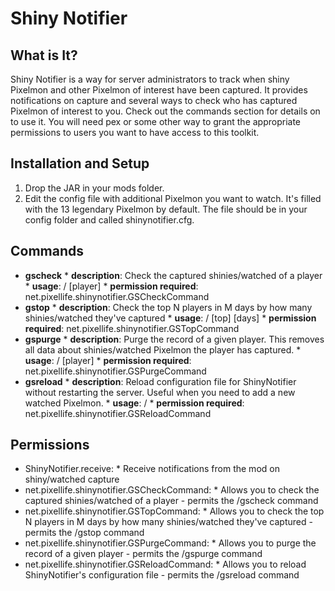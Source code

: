 Shiny Notifier
=========

What is It?
------------
Shiny Notifier is a way for server administrators to track when shiny Pixelmon and other Pixelmon of interest have been captured. It provides notifications on capture and several ways to check who has captured Pixelmon of interest to you. Check out the commands section for details on to use it. You will need pex or some other way to grant the appropriate permissions to users you want to have access to this toolkit.

Installation and Setup
------------
1. Drop the JAR in your mods folder.
2. Edit the config file with additional Pixelmon you want to watch. It's filled with the 13 legendary Pixelmon by default. The file should be in your config folder and called shinynotifier.cfg.

Commands
------------
- **gscheck**
        * **description**: Check the captured shinies/watched of a player
        * **usage**: /<command> [player]
        * **permission required**: net.pixellife.shinynotifier.GSCheckCommand
- **gstop**
        * **description**: Check the top N players in M days by how many shinies/watched they've captured
        * **usage**: /<command> \[top\] \[days\]
        * **permission required**: net.pixellife.shinynotifier.GSTopCommand
- **gspurge**
        * **description**: Purge the record of a given player. This removes all data about shinies/watched Pixelmon the player has captured.
        * **usage**: /<command> [player]
        * **permission required**: net.pixellife.shinynotifier.GSPurgeCommand
- **gsreload**
        * **description**: Reload configuration file for ShinyNotifier without restarting the server. Useful when you need to add a new watched Pixelmon.
        * **usage**: /<command>
        * **permission required**: net.pixellife.shinynotifier.GSReloadCommand

Permissions
-------------
- ShinyNotifier.receive:
        * Receive notifications from the mod on shiny/watched capture
- net.pixellife.shinynotifier.GSCheckCommand:
        * Allows you to check the captured shinies/watched of a player - permits the /gscheck command
- net.pixellife.shinynotifier.GSTopCommand:
        * Allows you to check the top N players in M days by how many shinies/watched they've captured - permits the /gstop command
- net.pixellife.shinynotifier.GSPurgeCommand:
        * Allows you to purge the record of a given player - permits the /gspurge command
- net.pixellife.shinynotifier.GSReloadCommand:
        * Allows you to reload ShinyNotifier's configuration file - permits the /gsreload command